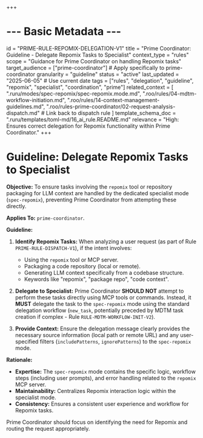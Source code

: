 +++
# --- Basic Metadata ---
id = "PRIME-RULE-REPOMIX-DELEGATION-V1"
title = "Prime Coordinator: Guideline - Delegate Repomix Tasks to Specialist"
context_type = "rules"
scope = "Guidance for Prime Coordinator on handling Repomix tasks"
target_audience = ["prime-coordinator"] # Apply specifically to prime-coordinator
granularity = "guideline"
status = "active"
last_updated = "2025-06-05" # Use current date
tags = ["rules", "delegation", "guideline", "repomix", "specialist", "coordination", "prime"]
related_context = [
    ".ruru/modes/spec-repomix/spec-repomix.mode.md",
    ".roo/rules/04-mdtm-workflow-initiation.md",
    ".roo/rules/14-context-management-guidelines.md",
    ".roo/rules-prime-coordinator/02-request-analysis-dispatch.md" # Link back to dispatch rule
]
template_schema_doc = ".ruru/templates/toml-md/16_ai_rule.README.md"
relevance = "High: Ensures correct delegation for Repomix functionality within Prime Coordinator."
+++

# Guideline: Delegate Repomix Tasks to Specialist

**Objective:** To ensure tasks involving the `repomix` tool or repository packaging for LLM context are handled by the dedicated specialist mode (`spec-repomix`), preventing Prime Coordinator from attempting these directly.

**Applies To:** `prime-coordinator`.

**Guideline:**

1.  **Identify Repomix Tasks:** When analyzing a user request (as part of Rule `PRIME-RULE-DISPATCH-V1`), if the intent involves:
    *   Using the `repomix` tool or MCP server.
    *   Packaging a code repository (local or remote).
    *   Generating LLM context specifically from a codebase structure.
    *   Keywords like "repomix", "package repo", "code context".

2.  **Delegate to Specialist:** Prime Coordinator **SHOULD NOT** attempt to perform these tasks directly using MCP tools or commands. Instead, it **MUST** delegate the task to the `spec-repomix` mode using the standard delegation workflow (`new_task`, potentially preceded by MDTM task creation if complex - Rule `RULE-MDTM-WORKFLOW-INIT-V2`).

3.  **Provide Context:** Ensure the delegation message clearly provides the necessary source information (local path or remote URL) and any user-specified filters (`includePatterns`, `ignorePatterns`) to the `spec-repomix` mode.

**Rationale:**

*   **Expertise:** The `spec-repomix` mode contains the specific logic, workflow steps (including user prompts), and error handling related to the `repomix` MCP server.
*   **Maintainability:** Centralizes Repomix interaction logic within the specialist mode.
*   **Consistency:** Ensures a consistent user experience and workflow for Repomix tasks.

Prime Coordinator should focus on identifying the need for Repomix and routing the request appropriately.
